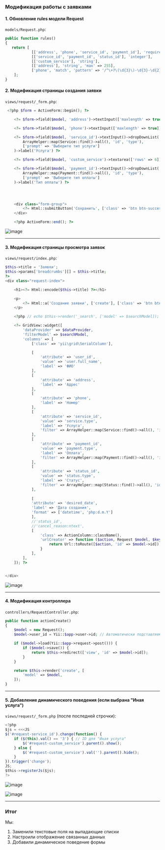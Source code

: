 ### Модификация работы с заявками 


#### 1. Обновление rules модели Request

`models/Request.php`:
```php
public function rules()
{
   return [
            [['address', 'phone', 'service_id', 'payment_id'], 'required'],
            [['service_id', 'payment_id', 'status_id'], 'integer'],
            [['custom_service'], 'string'],
            [['address'], 'string', 'max' => 255],
            ['phone', 'match', 'pattern' => '/^\+7\(\d{3}\)-\d{3}-\d{2}-\d{2}$/', 'message' => 'Телефон должен быть в формате +7(XXX)-XXX-XX-XX.'],
    ];
}
```

#### 2. Модификация страницы создания заявки

`views/request/_form.php`:
```php
 <?php $form = ActiveForm::begin(); ?>

    <?= $form->field($model, 'address')->textInput(['maxlength' => true])->label('Адрес') ?>

    <?= $form->field($model, 'phone')->textInput(['maxlength' => true])->label('Телефон') ?>

    <?= $form->field($model, 'service_id')->textInput()->dropDownList(
        ArrayHelper::map(Service::find()->all(), 'id', 'type'),
        ['prompt' => 'Выберите тип услуги']
    )->label('Услуга') ?>

    <?= $form->field($model, 'custom_service')->textarea(['rows' => 6])->label('Услуга') ?>

    <?= $form->field($model, 'payment_id')->textInput()->dropDownList(
        ArrayHelper::map(Payment::find()->all(), 'id', 'type'),
        ['prompt' => 'Выберите тип оплаты']
    )->label('Тип оплаты') ?>




    <div class="form-group">
        <?= Html::submitButton('Сохранить', ['class' => 'btn btn-success']) ?>
    </div>

    <?php ActiveForm::end(); ?>
```

![image](https://github.com/user-attachments/assets/d096aa84-3144-4405-abd5-4a33ade65bde)


---

#### 3. Модификация страницы просмотра заявок

`views/request/index.php`:
```php
$this->title = 'Заявки';
$this->params['breadcrumbs'][] = $this->title;
?>
<div class="request-index">

    <h1><?= Html::encode($this->title) ?></h1>

    <p>
        <?= Html::a('Создание заявки', ['create'], ['class' => 'btn btn-success']) ?>
    </p>

    <?php // echo $this->render('_search', ['model' => $searchModel]); ?>

    <?= GridView::widget([
        'dataProvider' => $dataProvider,
        'filterModel' => $searchModel,
        'columns' => [
            ['class' => 'yii\grid\SerialColumn'],

            [
                'attribute' => 'user_id',
                'value' => 'user.full_name',
                'label' => 'ФИО'
            ],
            [
                'attribute' => 'address',
                'label' => 'Адрес'
            ],
            [
                'attribute' => 'phone',
                'label' => 'Номер'
            ],
            [
                'attribute' => 'service_id',
                'value' => 'service.type',
                'label' => 'Услуга',
                'filter' => ArrayHelper::map(Service::find()->all(), 'id', 'type')
            ],
            [
                'attribute' => 'payment_id',
                'value' => 'payment.type',
                'label' => 'Оплата',
                'filter' => ArrayHelper::map(Payment::find()->all(), 'id', 'type')
            ],
            [
                'attribute' => 'status_id',
                'value' => 'status.type',
                'label' => 'Статус',
                'filter' => ArrayHelper::map(Status::find()->all(), 'id', 'type')
            ],
            
            [
            'attribute' => 'desired_date',
            'label' => 'Дата создания',
            'format' => ['datetime', 'php:d.m.Y']
            ],
            //'status_id',
            //'cancel_reason:ntext',
            [
                'class' => ActionColumn::className(),
                'urlCreator' => function ($action, Request $model, $key, $index, $column) {
                    return Url::toRoute([$action, 'id' => $model->id]);
                }
            ],
        ],
    ]); ?>


</div>

```

![image](https://github.com/user-attachments/assets/db8e4cae-2b41-45c8-8785-bbf0025f008d)


---

#### 4. Модификация контроллера

`controllers/RequestController.php`:
```php
public function actionCreate()
{
    $model = new Request();
    $model->user_id = Yii::$app->user->id; // Автоматически подставляем текущего пользователя

    if ($model->load(Yii::$app->request->post())) {
        if ($model->save()) {
            return $this->redirect(['view', 'id' => $model->id]);
        }
    }

    return $this->render('create', [
        'model' => $model,
    ]);
}
```

---

#### 5. Добавление динамического поведения (если выбрана "Иная услуга")

`views/request/_form.php` (после последней строчки):
```javascript
<?php
$js = <<<JS
$('#request-service_id').change(function() {
    if ($(this).val() == '3') { // ID для "Иная услуга"
        $('#request-custom_service').parent().show();
    } else {
        $('#request-custom_service').val('').parent().hide();
    }
}).trigger('change');
JS;
$this->registerJs($js);
?>
```

![image](https://github.com/user-attachments/assets/39aee01b-4dcb-4421-995b-353ca392000e)

![image](https://github.com/user-attachments/assets/1cd1bb07-618c-414d-88e4-f7fb0e6c3dc0)

---


### Итог

Мы:

1. Заменили текстовые поля на выпадающие списки
2. Настроили отображение связанных данных
3. Добавили динамическое поведение формы

